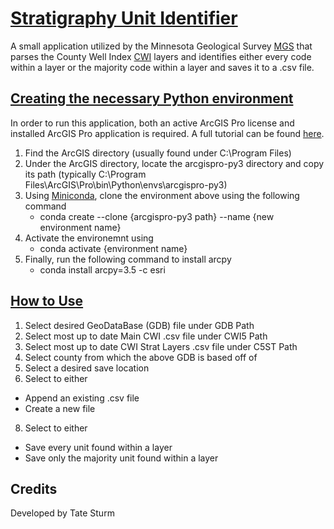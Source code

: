 # <ins>Stratigraphy Unit Identifier
A small application utilized by the Minnesota Geological Survey [MGS](https://cse.umn.edu/mgs) that parses the County Well Index [CWI](https://www.health.state.mn.us/communities/environment/water/mwi/index.html) layers and identifies either every
code within a layer or the majority code within a layer and saves it to a .csv file.

## <ins>Creating the necessary Python environment
In order to run this application, both an active ArcGIS Pro license and installed ArcGIS Pro application is required.  A full tutorial can be found [here](https://pro.arcgis.com/en/pro-app/latest/arcpy/get-started/installing-arcpy.htm).
1) Find the ArcGIS directory (usually found under C:\Program Files)
2) Under the ArcGIS directory, locate the arcgispro-py3 directory and copy its path (typically C:\Program Files\ArcGIS\Pro\bin\Python\envs\arcgispro-py3)
3) Using [Miniconda](https://www.anaconda.com/docs/getting-started/miniconda/main), clone the environment above using the following command
   - conda create --clone {arcgispro-py3 path}  --name {new environment name}
4) Activate the environemnt using
   - conda activate {environment name}
5) Finally, run the following command to install arcpy
   - conda install arcpy=3.5 -c esri

## <ins>How to Use
1) Select desired GeoDataBase (GDB) file under GDB Path
2) Select most up to date Main CWI .csv file under CWI5 Path
3) Select most up to date CWI Strat Layers .csv file under C5ST Path
4) Select county from which the above GDB is based off of
5) Select a desired save location
6) Select to either
- Append an existing .csv file
- Create a new file
8) Select to either
- Save every unit found within a layer
- Save only the majority unit found within a layer  

## Credits
Developed by Tate Sturm

